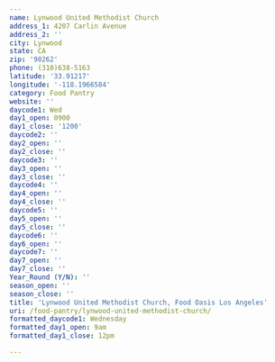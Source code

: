 ```yaml
---
name: Lynwood United Methodist Church
address_1: 4207 Carlin Avenue
address_2: ''
city: Lynwood
state: CA
zip: '90262'
phone: (310)638-5163
latitude: '33.91217'
longitude: '-118.1966584'
category: Food Pantry
website: ''
daycode1: Wed
day1_open: 0900
day1_close: '1200'
daycode2: ''
day2_open: ''
day2_close: ''
daycode3: ''
day3_open: ''
day3_close: ''
daycode4: ''
day4_open: ''
day4_close: ''
daycode5: ''
day5_open: ''
day5_close: ''
daycode6: ''
day6_open: ''
daycode7: ''
day7_open: ''
day7_close: ''
Year_Round (Y/N): ''
season_open: ''
season_close: ''
title: 'Lynwood United Methodist Church, Food Oasis Los Angeles'
uri: /food-pantry/lynwood-united-methodist-church/
formatted_daycode1: Wednesday
formatted_day1_open: 9am
formatted_day1_close: 12pm

---
```

